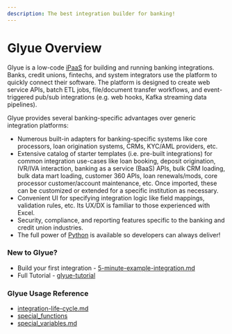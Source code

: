 ```yaml
---
description: The best integration builder for banking!
---
```


# Glyue Overview

Glyue is a low-code [iPaaS](https://en.wikipedia.org/wiki/Cloud-based\_integration) for building and running banking integrations.  Banks, credit unions, fintechs, and system integrators use the platform to quickly connect their software.  The platform is designed to create web service APIs, batch ETL jobs, file/document transfer workflows, and event-triggered pub/sub integrations (e.g. web hooks, Kafka streaming data pipelines).

Glyue provides several banking-specific advantages over generic integration platforms:

* Numerous built-in adapters for banking-specific systems like core processors, loan origination systems, CRMs, KYC/AML providers, etc.
* Extensive catalog of starter templates (i.e. pre-built integrations) for common integration use-cases like loan booking, deposit origination,  IVR/IVA interaction, banking as a service (BaaS) APIs, bulk CRM loading, bulk data mart loading, customer 360 APIs, loan renewals/mods, core processor customer/account maintenance, etc.  Once imported, these can be customized or extended for a specific institution as necessary.
* Convenient UI for specifying integration logic like field mappings, validation rules, etc.  Its UX/DX is familiar to those experienced with Excel.
* Security, compliance, and reporting features specific to the banking and credit union industries.
* The full power of [Python](https://www.python.org/) is available so developers can always deliver!



### New to Glyue?

* Build your first integration - [5-minute-example-integration.md](getting\_started/5-minute-example-integration.md "mention")
* Full Tutorial - [glyue-tutorial](glyue-tutorial/ "mention")

### Glyue Usage Reference

* [integration-life-cycle.md](reference/integration-life-cycle.md "mention")
* [special\_functions](reference/special\_functions/ "mention")
* [special\_variables.md](reference/special\_variables.md "mention")
